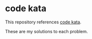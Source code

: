 # code kata

This repository references [code kata](http://codekata.com/).

These are my solutions to each problem.
